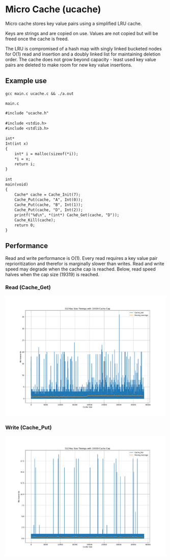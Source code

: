 # Micro Cache (ucache)

Micro cache stores key value pairs using a simplified LRU cache.

Keys are strings and are copied on use. Values are not copied but will
be freed once the cache is freed.

The LRU is compromised of a hash map with singly linked bucketed nodes
for O(1) read and insertion and a doubly linked list for maintaining
deletion order. The cache does not grow beyond capacity -
least used key value pairs are deleted to make room for new key value
insertions.

## Example use

`gcc main.c ucache.c && ./a.out`

`main.c`

```
#include "ucache.h"

#include <stdio.h>
#include <stdlib.h>

int*
Int(int x)
{
    int* i = malloc(sizeof(*i));
    *i = x;
    return i;
}

int
main(void)
{
    Cache* cache = Cache_Init(7);
    Cache_Put(cache, "A", Int(0));
    Cache_Put(cache, "B", Int(1));
    Cache_Put(cache, "D", Int(2));
    printf("%d\n", *(int*) Cache_Get(cache, "D"));
    Cache_Kill(cache);
    return 0;
}
```

## Performance

Read and write performance is O(1).
Every read requires a key value pair reprioritization and therefor is marginally
slower than writes. Read and write speed may degrade when the cache cap is reached.
Below, read speed halves when the cap size (19319) is reached.

### Read (Cache_Get)
![](images/Cache_Get.png)

### Write (Cache_Put)
![](images/Cache_Put.png)
